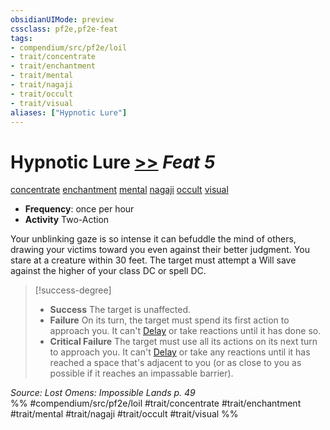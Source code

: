 ```yaml
---
obsidianUIMode: preview
cssclass: pf2e,pf2e-feat
tags:
- compendium/src/pf2e/loil
- trait/concentrate
- trait/enchantment
- trait/mental
- trait/nagaji
- trait/occult
- trait/visual
aliases: ["Hypnotic Lure"]
---
```

# Hypnotic Lure  [>>](../../Rules/core-rulebook/chapter-9-playing-the-game.md#Actions "Two-Action") *Feat 5*  
[concentrate](../../Rules/traits/concentrate.md)  [enchantment](../../Rules/traits/enchantment.md)  [mental](../../Rules/traits/mental.md)  [nagaji](../../Rules/traits/nagaji-loil.md)  [occult](../../Rules/traits/occult.md)  [visual](../../Rules/traits/visual.md)  

- **Frequency**: once per hour
- **Activity** Two-Action

Your unblinking gaze is so intense it can befuddle the mind of others, drawing your victims toward you even against their better judgment. You stare at a creature within 30 feet. The target must attempt a Will save against the higher of your class DC or spell DC.

> [!success-degree] 
> - **Success** The target is unaffected.
> - **Failure** On its turn, the target must spend its first action to approach you. It can't [Delay](../../Rules/actions/delay.md) or take reactions until it has done so.
> - **Critical Failure** The target must use all its actions on its next turn to approach you. It can't [Delay](../../Rules/actions/delay.md) or take any reactions until it has reached a space that's adjacent to you (or as close to you as possible if it reaches an impassable barrier).

*Source: Lost Omens: Impossible Lands p. 49*  
%% #compendium/src/pf2e/loil #trait/concentrate #trait/enchantment #trait/mental #trait/nagaji #trait/occult #trait/visual %%
